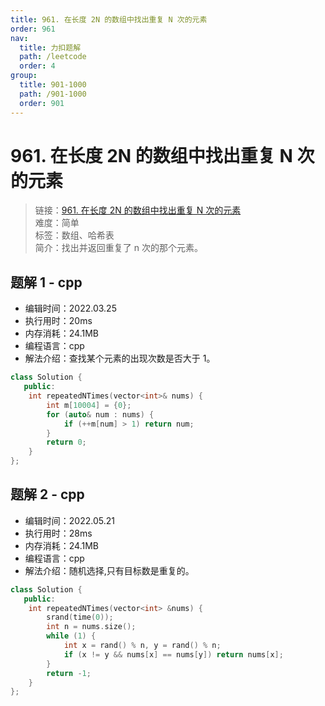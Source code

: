 ```yaml
---
title: 961. 在长度 2N 的数组中找出重复 N 次的元素
order: 961
nav:
  title: 力扣题解
  path: /leetcode
  order: 4
group:
  title: 901-1000
  path: /901-1000
  order: 901
---
```


# 961. 在长度 2N 的数组中找出重复 N 次的元素

> 链接：[961. 在长度 2N 的数组中找出重复 N 次的元素](https://leetcode-cn.com/problems/n-repeated-element-in-size-2n-array/)  
> 难度：简单  
> 标签：数组、哈希表  
> 简介：找出并返回重复了 n 次的那个元素。

## 题解 1 - cpp

- 编辑时间：2022.03.25
- 执行用时：20ms
- 内存消耗：24.1MB
- 编程语言：cpp
- 解法介绍：查找某个元素的出现次数是否大于 1。

```cpp
class Solution {
   public:
    int repeatedNTimes(vector<int>& nums) {
        int m[10004] = {0};
        for (auto& num : nums) {
            if (++m[num] > 1) return num;
        }
        return 0;
    }
};
```

## 题解 2 - cpp

- 编辑时间：2022.05.21
- 执行用时：28ms
- 内存消耗：24.1MB
- 编程语言：cpp
- 解法介绍：随机选择,只有目标数是重复的。

```cpp
class Solution {
   public:
    int repeatedNTimes(vector<int> &nums) {
        srand(time(0));
        int n = nums.size();
        while (1) {
            int x = rand() % n, y = rand() % n;
            if (x != y && nums[x] == nums[y]) return nums[x];
        }
        return -1;
    }
};
```
